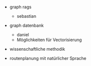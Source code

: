 - graph rags
    - sebastian
- graph datenbank
    - daniel
    - Möglichkeiten für Vectorisierung 
    
- wissenschaftliche methodik

- routenplanung mit natürlicher Sprache